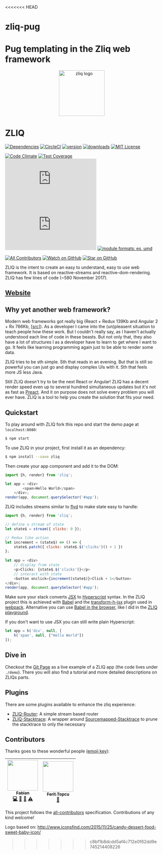 <<<<<<< HEAD
# zliq-pug
Pug templating in the Zliq web framework
=======

<p align="center">
    <img src="icon.png" alt="zliq logo" title="zliq" width="150" />
</p>

# ZLIQ

[![Dependencies][dependencyci-badge]][dependencyci]
[![CircleCI](https://circleci.com/gh/faboweb/zliq.svg?style=shield)](https://circleci.com/gh/faboweb/zliq)
[![version][version-badge]][package]
[![downloads][downloads-badge]][npm-stat]
[![MIT License][license-badge]][LICENSE]
<!--[![Examples][examples-badge]][examples]--> 

[![Code Climate](https://codeclimate.com/github/faboweb/zliq.png)](https://codeclimate.com/github/faboweb/zliq)
[![Test Coverage](https://codeclimate.com/github/faboweb/zliq/badges/coverage.svg)](https://codeclimate.com/github/faboweb/zliq/coverage)
[![gzip size][tiny-gzip-badge]][unpkg-dist]
[![size][tiny-size-badge]][unpkg-dist]
[![module formats: es, umd][module-formats-badge]][unpkg-dist]

[![All Contributors](https://img.shields.io/badge/all_contributors-2-orange.svg?style=flat-square)](#contributors)
[![Watch on GitHub][github-watch-badge]][github-watch]
[![Star on GitHub][github-star-badge]][github-star]

ZLIQ is the intent to create an easy to understand, easy to use web framework. It is based on reactive-streams and reactive-dom-rendering. ZLIQ has few lines of code (~580 November 2017).

## [Website](https://faboweb.github.io/zliq/)

## Why yet another web framework?
Modern web frameworks got really big (React + Redux 139Kb and Angular 2 + Rx 766Kb, [[src]](https://gist.github.com/Restuta/cda69e50a853aa64912d)). As a developer I came into the (un)pleasent situation to teach people how these work. But I couldn't really say, as I haven't actually understood each line of code in these beasts. But not only that, they also have a lot of structures I as a developer have to learn to get where I want to go. It feels like learning programming again just to be able to render some data.

ZLIQ tries to be sth simple. Sth that reads in an evening. But that is still so powerful you can just go and display complex UIs with it. Sth that feels more JS less Java.

Still ZLIQ doesn't try to be the next React or Angular! ZLIQ has a decent render speed even up to several hundred simultaneous updates but it's not as fast as [Preact](https://preactjs.com/). And it on purpose does not solve every problem you will ever have. ZLIQ is a tool to help you create the solution that fits your need.

## Quickstart
To play around with ZLIQ fork this repo and start the demo page at `localhost:8080`:
```bash
$ npm start
```

To use ZLIQ in your project, first install it as an dependency:
```bash
$ npm install --save zliq
```

Then create your app component and add it to the DOM:
```js
import {h, render} from 'zliq';

let app = <div>
        <span>Hello World</span>
    </div>;
render(app, document.querySelector('#app');
```

ZLIQ includes streams similar to [flyd](https://github.com/paldepind/flyd) to make state easy to handle:
```js
import {h, render} from 'zliq';

// define a stream of state
let state$ = stream({ clicks: 0 });

// Redux like action
let increment = (state$) => () => {
    state$.patch({ clicks: state$.$('clicks')() + 1 })
};
            
let app = <div>
    // display from state
    <p>Clicks: {state$.$('clicks')}</p>
    // interact with state
    <button onclick={increment(state$)}>Click + 1</button>
</div>;
render(app, document.querySelector('#app');
```

Make sure your stack converts [JSX](https://facebook.github.io/jsx/) to [Hyperscript](https://github.com/hyperhype/hyperscript) syntax. In the ZLIQ project this is achieved with [Babel](https://babeljs.io) and the [transform-h-jsx](https://github.com/jchook/babel-plugin-transform-h-jsx) plugin used in [webpack](https://webpack.js.org/). Alternative you can use [Babel in the browser](https://babeljs.io/docs/setup/#installation), like I did in the [ZLIQ playground](http://jsfiddle.net/faboweb/hvbee8m9).

If you don't want to use JSX you can still write plain Hyperscript:
```js
let app = h('div', null, [
    h('span', null, ["Hello World"])
]);
```

## Dive in
Checkout the [Git Page](https://faboweb.github.io/zliq/) as a live example of a ZLIQ app (the code lives under `./demo`). There you will also find a tutorial and more detailed descriptions on ZLIQs parts.

## Plugins
There are some plugins available to enhance the zliq experience:
- [ZLIQ-Router](https://github.com/faboweb/zliq-router): A simple stream based router
- [ZLIQ-Stacktrace](https://github.com/faboweb/zliq-stacktrace): A wrapper around [Sourcemapped-Stacktrace](https://github.com/novocaine/sourcemapped-stacktrace) to prune the stacktrace to only the necessary

## Contributors

Thanks goes to these wonderful people ([emoji key][emojis]):

<!-- ALL-CONTRIBUTORS-LIST:START - Do not remove or modify this section -->
| [<img src="https://avatars2.githubusercontent.com/u/5869273?v=3" width="100px;"/><br /><sub>Fabian</sub>](https://github.com/faboweb)<br />[💻](https://github.com/faboweb/zliq/commits?author=faboweb "Code") [🎨](#design-faboweb "Design") [📖](https://github.com/faboweb/zliq/commits?author=faboweb "Documentation") [⚠️](https://github.com/faboweb/zliq/commits?author=faboweb "Tests") | [<img src="https://avatars0.githubusercontent.com/u/1215719?v=3" width="100px;"/><br /><sub>Ferit Topcu</sub>](http://www.ftopcu.de)<br />[📖](https://github.com/faboweb/zliq/commits?author=fokusferit "Documentation") |
| :---: | :---: |
<!-- ALL-CONTRIBUTORS-LIST:END -->

This project follows the [all-contributors][all-contributors] specification. Contributions of any kind welcome!

[npm]: https://www.npmjs.com/
[node]: https://nodejs.org
[dependencyci-badge]: https://dependencyci.com/github/faboweb/zliq/badge?style=flat-square
[dependencyci]: https://dependencyci.com/github/faboweb/zliq
[version-badge]: https://img.shields.io/npm/v/zliq.svg?style=flat-square
[package]: https://www.npmjs.com/package/zliq
[downloads-badge]: https://img.shields.io/npm/dm/zliq.svg?style=flat-square
[npm-stat]: http://npm-stat.com/charts.html?package=zliq
[license-badge]: https://img.shields.io/npm/l/zliq.svg?style=flat-square
[license]: https://github.com/faboweb/zliq/blob/master/LICENSE
[github-watch-badge]: https://img.shields.io/github/watchers/faboweb/zliq.svg?style=social
[github-watch]: https://github.com/faboweb/zliq/watchers
[github-star-badge]: https://img.shields.io/github/stars/faboweb/zliq.svg?style=social
[github-star]: https://github.com/faboweb/zliq/stargazers
[emojis]: https://github.com/kentcdodds/all-contributors#emoji-key
[all-contributors]: https://github.com/kentcdodds/all-contributors
[gzip-badge]: http://img.badgesize.io/https://unpkg.com/zliq/lib/zliq.js?compression=gzip&label=gzip%20size&style=flat-square
[size-badge]: http://img.badgesize.io/https://unpkg.com/zliq/lib/zliq.js?label=size&style=flat-square
[tiny-gzip-badge]: http://img.badgesize.io/https://unpkg.com/zliq/lib/zliq.min.js?compression=gzip&label=gzip%20size&style=flat-square
[tiny-size-badge]: http://img.badgesize.io/https://unpkg.com/zliq/lib/zliq.min.js?label=size&style=flat-square
[unpkg-dist]: https://unpkg.com/zliq/
[module-formats-badge]: https://img.shields.io/badge/module%20formats-es%20umd-green.svg?style=flat-square

Logo based on: http://www.iconsfind.com/2015/11/25/candy-dessert-food-sweet-baby-icon/
>>>>>>> c8bf1b8dcdd5af4c712e0f82dd9e745214408226
